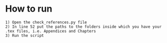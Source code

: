 # How to run

    1) Open the check_references.py file
    2) In line 52 put the paths to the folders inside which you have your .tex files, i.e. Appendices and Chapters
    3) Run the script

